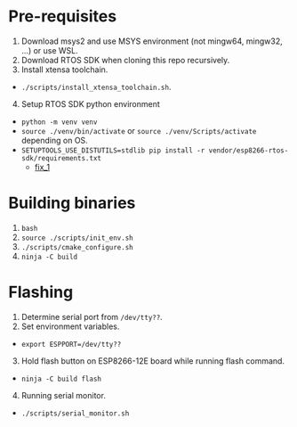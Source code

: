 # Pre-requisites
1. Download msys2 and use MSYS environment (not mingw64, mingw32, ...) or use WSL.
2. Download RTOS SDK when cloning this repo recursively.
3. Install xtensa toolchain.
- ```./scripts/install_xtensa_toolchain.sh```.
4. Setup RTOS SDK python environment
- ```python -m venv venv```
- ```source ./venv/bin/activate``` or ```source ./venv/Scripts/activate``` depending on OS.
- ```SETUPTOOLS_USE_DISTUTILS=stdlib pip install -r vendor/esp8266-rtos-sdk/requirements.txt``` 
    - [fix_1](https://stackoverflow.com/a/76882830)

# Building binaries
1. ```bash```
2. ```source ./scripts/init_env.sh```
3. ```./scripts/cmake_configure.sh```
4. ```ninja -C build```

# Flashing
1. Determine serial port from ```/dev/tty??```.
2. Set environment variables.
- ```export ESPPORT=/dev/tty??```
3. Hold flash button on ESP8266-12E board while running flash command.
- ```ninja -C build flash```
4. Running serial monitor.
- ```./scripts/serial_monitor.sh```
